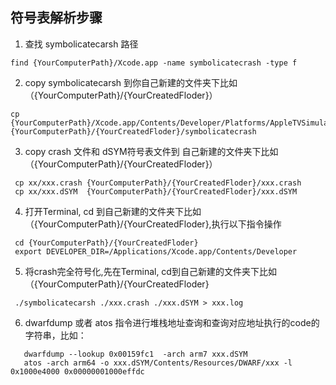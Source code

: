 ## 符号表解析步骤
1. 查找 symbolicatecarsh 路径
```
find {YourComputerPath}/Xcode.app -name symbolicatecrash -type f
```
2. copy symbolicatecarsh 到你自己新建的文件夹下比如（{YourComputerPath}/{YourCreatedFloder}）
```
cp {YourComputerPath}/Xcode.app/Contents/Developer/Platforms/AppleTVSimulator.platform/Developer/Library/PrivateFrameworks/DVTFoundation.framework/symbolicatecrash {YourComputerPath}/{YourCreatedFloder}/symbolicatecrash
```
3. copy crash 文件和 dSYM符号表文件到 自己新建的文件夹下比如（{YourComputerPath}/{YourCreatedFloder}）
```
 cp xx/xxx.crash {YourComputerPath}/{YourCreatedFloder}/xxx.crash
 cp xx/xxx.dSYM  {YourComputerPath}/{YourCreatedFloder}/xxx.dSYM
```
4. 打开Terminal, cd 到自己新建的文件夹下比如（{YourComputerPath}/{YourCreatedFloder},执行以下指令操作
```
 cd {YourComputerPath}/{YourCreatedFloder}
 export DEVELOPER_DIR=/Applications/Xcode.app/Contents/Developer
```
5. 将crash完全符号化,先在Terminal, cd到自己新建的文件夹下比如（{YourComputerPath}/{YourCreatedFloder}
```
 ./symbolicatecarsh ./xxx.crash ./xxx.dSYM > xxx.log
```
6. dwarfdump 或者 atos 指令进行堆栈地址查询和查询对应地址执行的code的字符串，比如：
```
   dwarfdump --lookup 0x00159fc1  -arch arm7 xxx.dSYM
   atos -arch arm64 -o xxx.dSYM/Contents/Resources/DWARF/xxx -l 0x1000e4000 0x00000001000effdc
```

